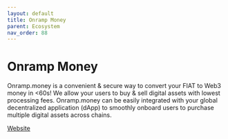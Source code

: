 ```yaml
---
layout: default
title: Onramp Money
parent: Ecosystem
nav_order: 88
---
```

# Onramp Money

Onramp.money is a convenient & secure way to convert your FIAT to Web3 money in <60s! We allow your users to buy & sell digital assets with lowest processing fees. Onramp.money can be easily integrated with your global decentralized application (dApp) to smoothly onboard users to purchase multiple digital assets across chains.

[Website](https://onramp.money/)